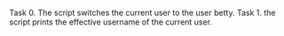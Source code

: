 Task 0. The script switches the current user to the user betty.
Task 1. the script prints the effective username of the current user.
